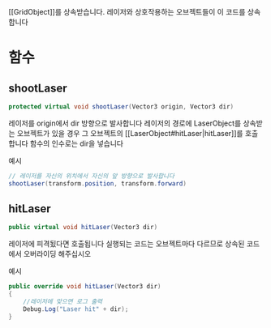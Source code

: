 [[GridObject]]를 상속받습니다.
레이저와 상호작용하는 오브젝트들이 이 코드를 상속합니다
# 함수
## shootLaser
```C#
protected virtual void shootLaser(Vector3 origin, Vector3 dir)
```
레이저를 origin에서 dir 방향으로 발사합니다
레이저의 경로에 LaserObject를 상속받는 오브젝트가 있을 경우
그 오브젝트의 [[LaserObject#hitLaser|hitLaser]]를 호출합니다 함수의 인수로는 dir을 넣습니다

예시
```c#
// 레이저를 자신의 위치에서 자신의 앞 방향으로 발사합니다
shootLaser(transform.position, transform.forward)
```
## hitLaser
```c#
public virtual void hitLaser(Vector3 dir)
```
레이저에 피격됬다면 호출됩니다
실행되는 코드는 오브젝트마다 다르므로 상속된 코드에서 오버라이딩 해주십시오

예시
```c#
public override void hitLaser(Vector3 dir)
{
	//레이저에 맞으면 로그 출력
	Debug.Log("Laser hit" + dir);
}
```
